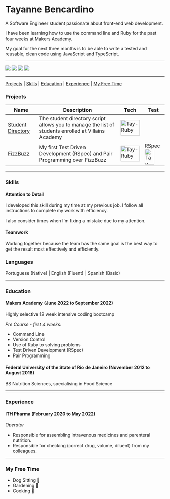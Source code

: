 # Tayanne Bencardino

A Software Engineer student passionate about front-end web development. 

I have been learning how to use the command line and Ruby for the past four weeks at Makers Academy. 

My goal for the next three months is to be able to write a tested and reusable, clean code using JavaScript and TypeScript.
****

<div>
  <a href="https://medium.com/@tayannebencardino" target="_blank"><img src="https://img.shields.io/badge/Medium-12100E?style=for-the-badge&logo=medium&logoColor=white" target="_blank"></a>
 	<a href="https://www.linkedin.com/in/tayannebencardino/" target="_blank"><img src="https://img.shields.io/badge/LinkedIn-0077B5?style=for-the-badge&logo=linkedin&logoColor=white" target="_blank"></a>
  <a href="https://www.codewars.com/users/taybenca" target="_blank"><img src="https://img.shields.io/badge/Codewars-B1361E?style=for-the-badge&logo=Codewars&logoColor=white" target="_blank"></a>
 	<a href="https://github.com/taybenca" target="_blank"><img src="https://img.shields.io/badge/GitHub-100000?style=for-the-badge&logo=github&logoColor=white"></a>
</div>

***

[Projects](#projects) | [Skills](#skills) | [Education](#education) | [Experience](#experience) | [My Free Time](#my_free_time)


### <a name="projects">Projects</a>
Name | Description | Tech | Test
--- | --- | --- | ---
[Student Directory][1] | The student directory script allows you to manage the list of students enrolled at Villains Academy| <img align="center" alt="Tay-Ruby" height="50" width="60" src="https://cdn.jsdelivr.net/gh/devicons/devicon/icons/ruby/ruby-plain-wordmark.svg"/>
[FizzBuzz][2] | My first Test Driven Development (RSpec) and Pair Programming over FizzBuzz| <img align="center" alt="Tay-Ruby" height="50" width="60" src="https://cdn.jsdelivr.net/gh/devicons/devicon/icons/ruby/ruby-plain-wordmark.svg"/> | RSpec<img align="center" alt="Tay-Rspec" height="50" width="30" src="https://cdn.jsdelivr.net/gh/devicons/devicon/icons/rspec/rspec-original.svg" />

***

### <a name="skills">Skills</a>
#### Attention to Detail

I developed this skill during my time at my previous job. I follow all instructions to complete my work with efficiency.

I also consider times when I'm fixing a mistake due to my attention.

#### Teamwork
Working together because the team has the same goal is the best way to get the result most effectively and efficiently.

### Languages
Portuguese (Native) | English (Fluent) | Spanish (Basic)
***

### <a name="education">Education</a>

#### Makers Academy (June 2022 to September 2022)
Highly selective 12 week intensive coding bootcamp

*Pre Course - first 4 weeks:*
- Command Line
- Version Control
- Use of Ruby to solving problems
- Test Driven Development (RSpec)
- Pair Programming

#### Federal University of the State of Rio de Janeiro (November 2012 to August 2018)
BS Nutrition Sciences, specialising in Food Science

***

### <a name="experience">Experience</a>

#### ITH Pharma (February 2020 to May 2022)
*Operator*

- Responsible for assembling intravenous medicines and parenteral nutrition.
- Responsible for checking (correct drug, volume, diluent) from my colleagues.


***

### <a name="my_free_time">My Free Time</a>

- Dog Sitting 🐶
- Gardening 🌱
- Cooking 🥣

[1]: https://github.com/taybenca/student-directory
[2]: https://github.com/taybenca/fizzbuzz
